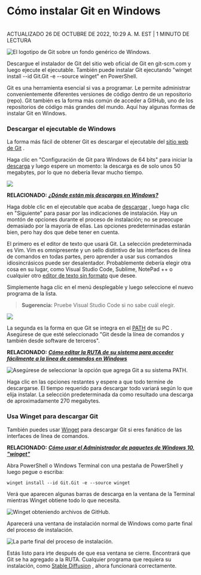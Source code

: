 # Cómo instalar Git en Windows



\
ACTUALIZADO 26 DE OCTUBRE DE 2022, 10:29 A. M. EST | 1 MINUTO DE LECTURA

![El logotipo de Git sobre un fondo genérico de Windows.](https://www.howtogeek.com/wp-content/uploads/2022/09/git.png?width=1198\&trim=1,1\&bg-color=000\&pad=1,1)

Descargue el instalador de Git del sitio web oficial de Git en git-scm.com y luego ejecute el ejecutable. También puede instalar Git ejecutando "winget install --id Git.Git -e --source winget" en PowerShell.

Git es una herramienta esencial si vas a programar. Le permite administrar convenientemente diferentes versiones de código dentro de un repositorio (repo). Git también es la forma más común de acceder a GitHub, uno de los repositorios de código más grandes del mundo. Aquí hay algunas formas de instalar Git en Windows.

### Descargar el ejecutable de Windows

La forma más fácil de obtener Git es descargar el ejecutable del  [sitio web de Git](https://git-scm.com/download/win) .

Haga clic en "Configuración de Git para Windows de 64 bits" para iniciar la [descarga](https://www.howtogeek.com/771533/where-are-my-downloads-on-windows/) y luego espere un momento: la descarga es de solo unos 50 megabytes, por lo que no debería llevar mucho tiempo.

![](https://www.howtogeek.com/wp-content/uploads/2022/09/pic-1-1.png?trim=1,1\&bg-color=000\&pad=1,1)

**RELACIONADO:** [_**¿Dónde están mis descargas en Windows?**_](https://www.howtogeek.com/771533/where-are-my-downloads-on-windows/)

Haga doble clic en el ejecutable que acaba de [descargar](https://www.howtogeek.com/771533/where-are-my-downloads-on-windows/) , luego haga clic en "Siguiente" para pasar por las indicaciones de instalación. Hay un montón de opciones durante el proceso de instalación; no se preocupe demasiado por la mayoría de ellas. Las opciones predeterminadas estarán bien, pero hay dos que debe tener en cuenta.

El primero es el editor de texto que usará Git. La selección predeterminada es Vim. Vim es omnipresente y un sello distintivo de las interfaces de línea de comandos en todas partes, pero aprender a usar sus comandos idiosincrásicos puede ser desalentador. Probablemente debería elegir otra cosa en su lugar, como Visual Studio Code, Sublime, NotePad ++ o cualquier otro [editor de texto sin formato](https://www.howtogeek.com/795509/why-you-need-a-plain-text-editor/) que desee.

Simplemente haga clic en el menú desplegable y luego seleccione el nuevo programa de la lista.

> **Sugerencia:** Pruebe Visual Studio Code si no sabe cuál elegir.

![](https://www.howtogeek.com/wp-content/uploads/2022/09/pic-2-1.png?trim=1,1\&bg-color=000\&pad=1,1)

La segunda es la forma en que Git se integra en el [PATH](https://www.howtogeek.com/118594/how-to-edit-your-system-path-for-easy-command-line-access/) de su PC . Asegúrese de que esté seleccionado "Git desde la línea de comandos y también desde software de terceros".

**RELACIONADO:** [_**Cómo editar la RUTA de su sistema para acceder fácilmente a la línea de comandos en Windows**_](https://www.howtogeek.com/118594/how-to-edit-your-system-path-for-easy-command-line-access/)

![Asegúrese de seleccionar la opción que agrega Git a su sistema PATH.](https://www.howtogeek.com/wp-content/uploads/2022/09/pic-3.png?trim=1,1\&bg-color=000\&pad=1,1)

Haga clic en las opciones restantes y espere a que todo termine de descargarse. El tiempo requerido para descargar todo variará según lo que elija instalar. La selección predeterminada da como resultado una descarga de aproximadamente 270 megabytes.

### Usa Winget para descargar Git

También puedes usar [Winget](https://www.howtogeek.com/674470/how-to-use-windows-10s-package-manager-winget/) para descargar Git si eres fanático de las interfaces de línea de comandos.

**RELACIONADO:** [_**Cómo usar el Administrador de paquetes de Windows 10, "winget"**_](https://www.howtogeek.com/674470/how-to-use-windows-10s-package-manager-winget/)

Abra PowerShell o Windows Terminal con una pestaña de PowerShell y luego pegue o escriba:

```
winget install --id Git.Git -e --source winget
```

Verá que aparecen algunas barras de descarga en la ventana de la Terminal mientras Winget obtiene todo lo que necesita.

![Winget obteniendo archivos de GitHub.](https://www.howtogeek.com/wp-content/uploads/2022/09/pic-4.png?trim=1,1\&bg-color=000\&pad=1,1)

Aparecerá una ventana de instalación normal de Windows como parte final del proceso de instalación.

![La parte final del proceso de instalación.](https://www.howtogeek.com/wp-content/uploads/2022/09/pic-5.png?trim=1,1\&bg-color=000\&pad=1,1)

Estás listo para irte después de que esa ventana se cierre. Encontrará que Git se ha agregado a la RUTA. Cualquier programa que requiera su instalación, como [Stable Diffusion](https://www.howtogeek.com/830179/how-to-run-stable-diffusion-on-your-pc-to-generate-ai-images/) , ahora funcionará correctamente.
